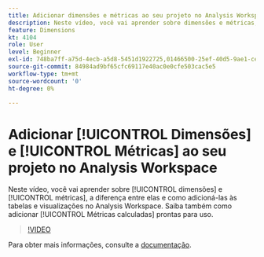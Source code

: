 ```yaml
---
title: Adicionar dimensões e métricas ao seu projeto no Analysis Workspace
description: Neste vídeo, você vai aprender sobre dimensões e métricas, a diferença entre elas e como adicioná-las às tabelas e visualizações no Analysis Workspace. Saiba também como adicionar métricas calculadas prontas para uso.
feature: Dimensions
kt: 4104
role: User
level: Beginner
exl-id: 748ba7ff-a75d-4ecb-a5d8-5451d1922725,01466500-25ef-40d5-9ae1-ce1e0e92b0b5
source-git-commit: 84984ad9bf65cfc69117e40ac0e0cfe503cac5e5
workflow-type: tm+mt
source-wordcount: '0'
ht-degree: 0%

---
```


# Adicionar [!UICONTROL Dimensões] e [!UICONTROL Métricas] ao seu projeto no Analysis Workspace

Neste vídeo, você vai aprender sobre [!UICONTROL dimensões] e [!UICONTROL métricas], a diferença entre elas e como adicioná-las às tabelas e visualizações no Analysis Workspace. Saiba também como adicionar [!UICONTROL Métricas calculadas] prontas para uso.

>[!VIDEO](https://video.tv.adobe.com/v/30606/?quality=12&learn=on)

Para obter mais informações, consulte a [documentação](https://experienceleague.adobe.com/docs/analytics/analyze/analysis-workspace/components/analysis-workspace-components.html?lang=pt-BR).
